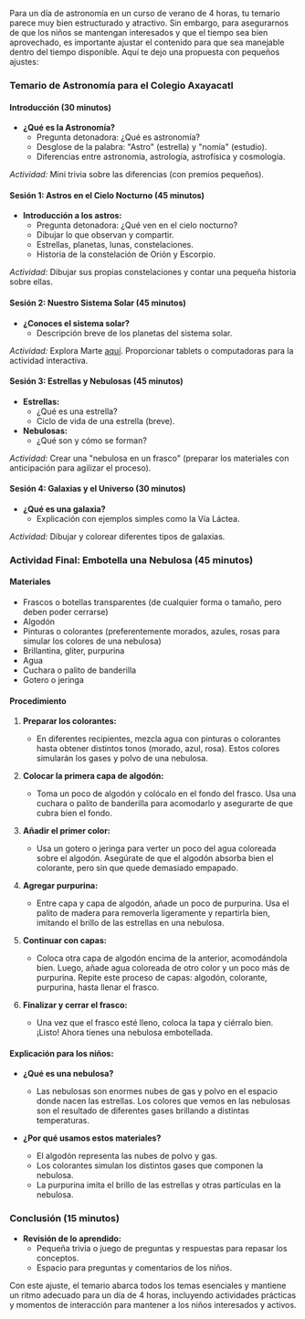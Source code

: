 Para un día de astronomía en un curso de verano de 4 horas, tu temario parece muy bien estructurado y atractivo. Sin embargo, para asegurarnos de que los niños se mantengan interesados y que el tiempo sea bien aprovechado, es importante ajustar el contenido para que sea manejable dentro del tiempo disponible. Aquí te dejo una propuesta con pequeños ajustes:

### Temario de Astronomía para el Colegio Axayacatl

#### Introducción (30 minutos)
- **¿Qué es la Astronomía?**
  - Pregunta detonadora: ¿Qué es astronomía?
  - Desglose de la palabra: "Astro" (estrella) y "nomía" (estudio).
  - Diferencias entre astronomía, astrología, astrofísica y cosmología.

*Actividad:* Mini trivia sobre las diferencias (con premios pequeños).

#### Sesión 1: Astros en el Cielo Nocturno (45 minutos)
- **Introducción a los astros:**
  - Pregunta detonadora: ¿Qué ven en el cielo nocturno?
  - Dibujar lo que observan y compartir.
  - Estrellas, planetas, lunas, constelaciones.
  - Historia de la constelación de Orión y Escorpio.

*Actividad:* Dibujar sus propias constelaciones y contar una pequeña historia sobre ellas.

#### Sesión 2: Nuestro Sistema Solar (45 minutos)
- **¿Conoces el sistema solar?**
  - Descripción breve de los planetas del sistema solar.

*Actividad:* Explora Marte [aquí](https://spaceplace.nasa.gov/explore-mars/sp/). Proporcionar tablets o computadoras para la actividad interactiva.

#### Sesión 3: Estrellas y Nebulosas (45 minutos)
- **Estrellas:**
  - ¿Qué es una estrella?
  - Ciclo de vida de una estrella (breve).
- **Nebulosas:**
  - ¿Qué son y cómo se forman?

*Actividad:* Crear una "nebulosa en un frasco" (preparar los materiales con anticipación para agilizar el proceso).

#### Sesión 4: Galaxias y el Universo (30 minutos)
- **¿Qué es una galaxia?**
  - Explicación con ejemplos simples como la Vía Láctea.

*Actividad:* Dibujar y colorear diferentes tipos de galaxias.

### Actividad Final: Embotella una Nebulosa (45 minutos)
#### Materiales
- Frascos o botellas transparentes (de cualquier forma o tamaño, pero deben poder cerrarse)
- Algodón
- Pinturas o colorantes (preferentemente morados, azules, rosas para simular los colores de una nebulosa)
- Brillantina, gliter, purpurina
- Agua
- Cuchara o palito de banderilla
- Gotero o jeringa

#### Procedimiento
1. **Preparar los colorantes:**
   - En diferentes recipientes, mezcla agua con pinturas o colorantes hasta obtener distintos tonos (morado, azul, rosa). Estos colores simularán los gases y polvo de una nebulosa.

2. **Colocar la primera capa de algodón:**
   - Toma un poco de algodón y colócalo en el fondo del frasco. Usa una cuchara o palito de banderilla para acomodarlo y asegurarte de que cubra bien el fondo.

3. **Añadir el primer color:**
   - Usa un gotero o jeringa para verter un poco del agua coloreada sobre el algodón. Asegúrate de que el algodón absorba bien el colorante, pero sin que quede demasiado empapado.

4. **Agregar purpurina:**
   - Entre capa y capa de algodón, añade un poco de purpurina. Usa el palito de madera para removerla ligeramente y repartirla bien, imitando el brillo de las estrellas en una nebulosa.

5. **Continuar con capas:**
   - Coloca otra capa de algodón encima de la anterior, acomodándola bien. Luego, añade agua coloreada de otro color y un poco más de purpurina. Repite este proceso de capas: algodón, colorante, purpurina, hasta llenar el frasco.

6. **Finalizar y cerrar el frasco:**
   - Una vez que el frasco esté lleno, coloca la tapa y ciérralo bien. ¡Listo! Ahora tienes una nebulosa embotellada.

#### Explicación para los niños:
- **¿Qué es una nebulosa?**
  - Las nebulosas son enormes nubes de gas y polvo en el espacio donde nacen las estrellas. Los colores que vemos en las nebulosas son el resultado de diferentes gases brillando a distintas temperaturas.
  
- **¿Por qué usamos estos materiales?**
  - El algodón representa las nubes de polvo y gas.
  - Los colorantes simulan los distintos gases que componen la nebulosa.
  - La purpurina imita el brillo de las estrellas y otras partículas en la nebulosa.

### Conclusión (15 minutos)
- **Revisión de lo aprendido:**
  - Pequeña trivia o juego de preguntas y respuestas para repasar los conceptos.
  - Espacio para preguntas y comentarios de los niños.

Con este ajuste, el temario abarca todos los temas esenciales y mantiene un ritmo adecuado para un día de 4 horas, incluyendo actividades prácticas y momentos de interacción para mantener a los niños interesados y activos.

